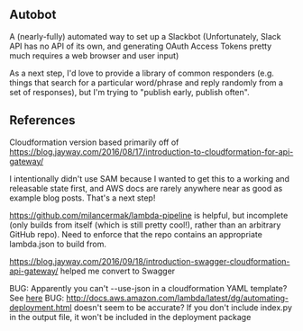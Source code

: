 ## Autobot

A (nearly-fully) automated way to set up a Slackbot (Unfortunately, Slack API has no API of its own, and generating OAuth Access Tokens pretty much requires a web browser and user input)

As a next step, I'd love to provide a library of common responders (e.g. things that search for a particular word/phrase and reply randomly from a set of responses), but I'm trying to "publish early, publish often".

## References

Cloudformation version based primarily off of https://blog.jayway.com/2016/08/17/introduction-to-cloudformation-for-api-gateway/

I intentionally didn't use SAM because I wanted to get this to a working and releasable state first, and AWS docs are rarely anywhere near as good as example blog posts. That's a next step!

https://github.com/milancermak/lambda-pipeline is helpful, but incomplete (only builds from itself (which is still pretty cool!), rather than an arbitrary GitHub repo). Need to enforce that the repo contains an appropriate lambda.json to build from.

https://blog.jayway.com/2016/09/18/introduction-swagger-cloudformation-api-gateway/ helped me convert to Swagger

BUG: Apparently you can't --use-json in a cloudformation YAML template? See [here](https://stackoverflow.com/questions/47029217/creating-api-via-cloudformation-fails-with-body-cannot-be-specified-together-wi)
BUG: http://docs.aws.amazon.com/lambda/latest/dg/automating-deployment.html doesn't seem to be accurate? If you don't include index.py in the output file, it won't be included in the deployment package
